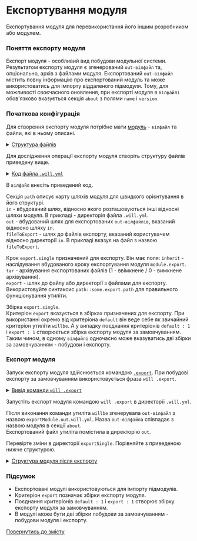 # Експортування модуля

Експортування модуля для перевикористання його іншим розробником або модулем.

### Поняття експорту модуля

Експорт модуля - особливий вид побудови модульної системи. Результатом експорту модуля є згенерований `out-вілфайл` та, опціонально, архів з файлами модуля. Експортований `out-вілфайл` містить повну інформацію про експортований модуль та може використоватись для імпорту віддаленого підмодуля. Тому, для можливості своєчасного оновлення, при експорті модуля в `вілфайлі` обов'язково вказується секція `about` з полями `name` i `version`.  

### Початкова конфігурація 

Для створення експорту модуля потрібно мати [модуль](../concept/Module.md#Модуль) - `вілфайл` та файли, які в ньому описані.
  
<details>
  <summary><u>Структура файлів</u></summary>

```
exportSingle
     ├── fileToExport
     └── .will.yml

```

</details>

Для дослідження операції експорту модуля створіть структуру файлів приведену вище. 

<details>
  <summary><u>Код файла <code>.will.yml</code></u></summary>

```yaml
about :
  name : exportModule
  description : "To export single file"
  version : 0.0.1

path :
  in : '.'
  out : 'out'
  fileToExport : 'fileToExport'

step  :
  export.single :
    inherit : module.export
    export : path::fileToExport
    tar : 0

build :
  export.single :
    criterion :
      default : 1
      export : 1
    steps :
      - export.single
```

</details>

В `вілфайл` внесіть приведений код.

Секція `path` описує карту шляхів модуля для швидкого орієнтування в його структурі.  
`in` - вбудований шлях, відносно якого розташовуються інші відносні шляхи модуля. В прикладі - директорія файла `.will.yml`.  
`out` - вбудований шлях для експортованих `out-вілфайлів`, вказаний відносно шляху `in`.    
`fileToExport` - шлях до файлів експорту, вказаний користувачем відносно директорії `in`. В прикладі вказує на файл з назвою `fileToExport`.  

Крок `export.single` призначений для експорту. Він має поля:
`inherit` - наслідування вбудованого кроку експортування модуля `module.export`.  
`tar` - архівування експортованих файлів (1 - ввімкнене / 0 - вимкнене архівування).  
`export` - шлях до файлу або директорії з файлами для експорту. Використовуйте синтаксис `path::some.export.path` для правильного функціонування утиліти.  

Збірка `export.single`.  
Критеріон `export` вказується в збірках призначених для експорту. При використанні окремо від критеріона `default` він веде себе як звичайний критеріон утиліти `willbe`. А у випадку поєднання критеріонів `default : 1` i `export : 1` створюється збірка експорту модуля за замовчуванням. Таким чином, в одному `вілфайлі` одночасно може вказуватись дві збірки за замовчуванням - побудови і експорту.  

### Експорт модуля  

Запуск експорту модуля здійснюється командою [`.export`](../concept/Command.md#Таблиця-команд-утиліти-willbe). При побудові експорту за замовчуванням використовується фраза `will .export`. 

<details>
  <summary><u>Вивід команди <code>will .export</code></u></summary>

```
[user@user ~]$ will .export
...
 Exporting export.single
   + Write out will-file /path_to_file/out/exportModule.out.will.yml
   + Exported export.single with 1 files in 0.705s
  Exported export.single in 0.752s
```

</details>

Запустіть експорт модуля командою `will .export` в директорії `.will.yml`.

Після виконання команди утиліта `willbe` згенерувала `out-вілфайл` з назвою `exportModule.out.will.yml`. Назва `out-вілфайла` співпадає з назвою модуля в секції `about`.  
Експортований файл утиліта помістила в директорію `out`.

Перевірте зміни в директорії `exportSingle`. Порівняйте з приведеною нижче структурою.

<details>
  <summary><u>Структура модуля після експорту</u></summary>

```
exportSingle
     ├── out
     │    └── exportModule.out.will.yml
     ├── fileToExport
     └── .will.yml

```

</details>

### Підсумок

- Експортовані модулі використовуються для імпорту підмодулів.  
- Критеріон `export` позначає збірки експорту модуля.  
- Поєднання критеріонів `default : 1` i `export : 1` створює збірку експорту модуля за замовчуванням. 
- В модулі може бути дві збірки побудови за замовчуванням - побудови модуля і експорту.

[Повернутись до змісту](../README.md#tutorials)
